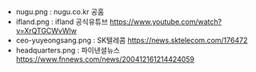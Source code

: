 - nugu.png : nugu.co.kr 공홈
- ifland.png : ifland 공식유튜브 https://www.youtube.com/watch?v=XrQTGCWvWlw
- ceo-yuyeongsang.png : SK텔레콤 https://news.sktelecom.com/176472
- headquarters.png : 파이낸셜뉴스 https://www.fnnews.com/news/200412161214424059
